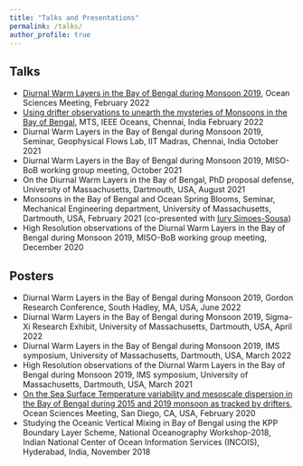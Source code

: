 ```yaml
---
title: "Talks and Presentations"
permalink: /talks/
author_profile: true
---
```


## Talks 
- [Diurnal Warm Layers in the Bay of Bengal during Monsoon 2019](https://osm2022.secure-platform.com/a/solicitations/3/sessiongallery/754), Ocean Sciences Meeting, February 2022
- [Using drifter observations to unearth the mysteries of Monsoons in the Bay of Bengal](https://ieeexplore.ieee.org/abstract/document/9775481), MTS, IEEE Oceans, Chennai, India February 2022
- Diurnal Warm Layers in the Bay of Bengal during Monsoon 2019, Seminar, Geophysical Flows Lab, IIT Madras, Chennai, India October 2021
- Diurnal Warm Layers in the Bay of Bengal during Monsoon 2019, MISO-BoB working group meeting, October 2021
- On the Diurnal Warm Layers in the Bay of Bengal, PhD proposal defense, University of Massachusetts, Dartmouth, USA, August 2021
- Monsoons in the Bay of Bengal and Ocean Spring Blooms, Seminar, Mechanical Engineering department, University of Massachusetts, Dartmouth, USA, February 2021 (co-presented with [Iury Simoes-Sousa](https://iuryt.github.io/))
- High Resolution observations of the Diurnal Warm Layers in the Bay of Bengal during Monsoon 2019, MISO-BoB working group meeting, December 2020

## Posters 
- Diurnal Warm Layers in the Bay of Bengal during Monsoon 2019, Gordon Research Conference, South Hadley, MA, USA, June 2022
- Diurnal Warm Layers in the Bay of Bengal during Monsoon 2019, Sigma-Xi Research Exhibit, University of Massachusetts, Dartmouth, USA, April 2022
- Diurnal Warm Layers in the Bay of Bengal during Monsoon 2019, IMS symposium, University of Massachusetts, Dartmouth, USA, March 2022
- High Resolution observations of the Diurnal Warm Layers in the Bay of Bengal during Monsoon 2019, IMS symposium, University of Massachusetts, Dartmouth, USA, March 2021
- [On the Sea Surface Temperature variability and mesoscale dispersion in the Bay of Bengal during 2015 and 2019 monsoon as tracked by drifters](https://agu.confex.com/agu/osm20/meetingapp.cgi/Paper/643661), Ocean Sciences Meeting, San Diego, CA, USA, February 2020
- Studying the Oceanic Vertical Mixing in Bay of Bengal using the KPP Boundary Layer Scheme, National Oceanography Workshop-2018, Indian National Center of Ocean Information Services (INCOIS), Hyderabad, India, November 2018